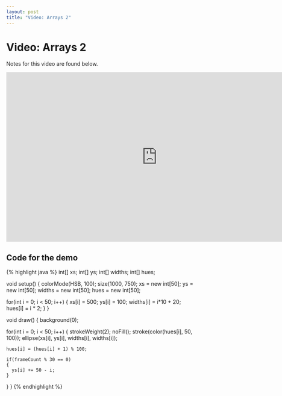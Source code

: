 ```yaml
---
layout: post
title: "Video: Arrays 2"
---
```


# Video: Arrays 2

Notes for this video are found below.

<div style="text-align: center">
<iframe src="http://player.vimeo.com/video/59936445?title=0&amp;byline=0&amp;portrait=0&amp;color=ffffff" width="800" height="450" frameborder="0" webkitAllowFullScreen mozallowfullscreen allowFullScreen></iframe>
</div>

## Code for the demo

{% highlight java %}
int[] xs;
int[] ys;
int[] widths;
int[] hues;

void setup()
{
  colorMode(HSB, 100);
  size(1000, 750);
  xs = new int[50];
  ys = new int[50];
  widths = new int[50];
  hues = new int[50];
  
  for(int i = 0; i < 50; i++)
  {
    xs[i] = 500;
    ys[i] = 100;
    widths[i] = i*10 + 20;
    hues[i] = i * 2;
  }
}

void draw()
{
  background(0);
  
  for(int i = 0; i < 50; i++)
  {
    strokeWeight(2);
    noFill();
    stroke(color(hues[i], 50, 100));
    ellipse(xs[i], ys[i], widths[i], widths[i]);
    
    hues[i] = (hues[i] + 1) % 100;
    
    if(frameCount % 30 == 0)
    {
      ys[i] += 50 - i;
    }
  }
}
{% endhighlight %}



